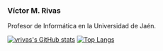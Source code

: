 ### Víctor M. Rivas

Profesor de Informática en la Universidad de Jaén.

[![vrivas's GitHub stats](https://github-readme-stats.vercel.app/api?username=vrivas&show_icons=true&hide_border=true&hide_title=true&disable_animations=true)](https://github.com/anuraghazra/github-readme-stats)
[![Top Langs](https://github-readme-stats.vercel.app/api/top-langs/?username=vrivas&langs_count=10&layout=compact&theme=graywhite&hide_border=true&hide_title=true)](https://github.com/anuraghazra/github-readme-stats)
<!--
**vrivas/vrivas** is a ✨ _special_ ✨ repository because its `README.md` (this file) appears on your GitHub profile.

Here are some ideas to get you started:

- 🔭 I’m currently working on ...
- 🌱 I’m currently learning ...
- 👯 I’m looking to collaborate on ...
- 🤔 I’m looking for help with ...
- 💬 Ask me about ...
- 📫 How to reach me: ...
- 😄 Pronouns: ...
- ⚡ Fun fact: ...
-->

